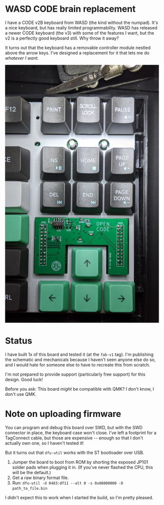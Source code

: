 # WASD CODE brain replacement

I have a CODE v2B keyboard from WASD (the kind without the numpad). It's a nice
keyboard, but has really limited programmability. WASD has released a newer CODE
keyboard (the v3) with some of the features I want, but the v2 is a perfectly
good keyboard still. Why throw it away?

It turns out that the keyboard has a removable controller module nestled above
the arrow keys. I've designed a replacement for it that lets me do _whatever I
want._

![Picture of the v1 board installed in my keyboard](v1.jpg)

# Status

I have built 1x of this board and tested it (at the `fab-v1` tag). I'm
publishing the schematic and mechanicals because I haven't seen anyone else do
so, and I would hate for someone else to have to recreate this from scratch.

I'm not prepared to provide support (particularly free support) for this design.
Good luck!

Before you ask: This board _might_ be compatible with QMK? I don't know, I don't
use QMK.

# Note on uploading firmware

You can program and debug this board over SWD, but with the SWD connector in
place, the keyboard case won't close. I've left a footprint for a TagConnect
cable, but those are expensive -- enough so that I don't actually own one, so I
haven't tested it!

But it turns out that `dfu-util` works with the ST bootloader over USB.

1. Jumper the board to boot from ROM by shorting the exposed JP101 solder pads
   when plugging it in. (If you've never flashed the CPU, this will be the
   default.)
2. Get a raw binary format file.
3. Run: `dfu-util -d 0483:df11 --alt 0 -s 0x08000000 -D path_to_file.bin`

I didn't expect this to work when I started the build, so I'm pretty pleased.
